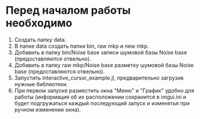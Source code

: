 # Перед началом работы необходимо

1. Создать папку data.
2. В папке data создать папки bin, raw mkp и new mkp.
3. Добавить в папку bin/Noise base записи шумовой базы Noise base (предоставляются отвельно).
4. Добавить в папку raw mkp/Noise base разметку шумовой базы Noise base (предоставляются отвельно).
5. Запустить interactive_cursor_example.jl, предварительно загрузив нужные библиотеки.
6. При первом запуске разместить окна "Меню" и "График" удобно для работы (информация об их расположении сохранится в imgui.ini и будет подгружаться каждый последующий запуск и изменятья при ручном изменении окна).
